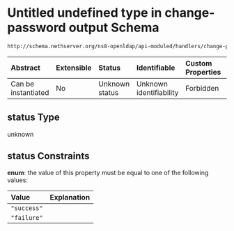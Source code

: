 # Untitled undefined type in change-password output Schema

```txt
http://schema.nethserver.org/ns8-openldap/api-moduled/handlers/change-password/validate-output.json#/properties/status
```



| Abstract            | Extensible | Status         | Identifiable            | Custom Properties | Additional Properties | Access Restrictions | Defined In                                                                            |
| :------------------ | :--------- | :------------- | :---------------------- | :---------------- | :-------------------- | :------------------ | :------------------------------------------------------------------------------------ |
| Can be instantiated | No         | Unknown status | Unknown identifiability | Forbidden         | Allowed               | none                | [validate-output.json\*](change-password/validate-output.json "open original schema") |

## status Type

unknown

## status Constraints

**enum**: the value of this property must be equal to one of the following values:

| Value       | Explanation |
| :---------- | :---------- |
| `"success"` |             |
| `"failure"` |             |
